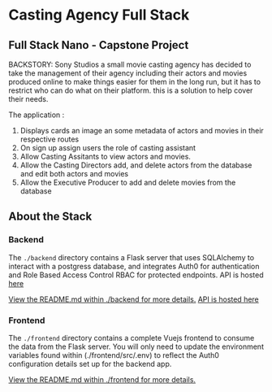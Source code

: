 # Casting Agency Full Stack

## Full Stack Nano -  Capstone Project



BACKSTORY: Sony Studios a small movie casting agency has decided to take the management of their agency including their actors and movies produced online to make things easier for them in the long run, but it has to restrict who can do what on their platform. this is a solution to help cover their needs.

The application :

1) Displays cards an image an some metadata of actors and movies in their respective routes 
2) On sign up assign users the role of casting assistant
2) Allow Casting Assitants to view actors and movies.
3) Allow the Casting Directors add, and delete actors from the database and edit both actors and movies
4) Allow the Executive Producer to add and delete movies from the database


## About the Stack


### Backend

The `./backend` directory contains a Flask server that uses SQLAlchemy to interact with a postgress database, and integrates Auth0 for authentication and Role Based Access Control RBAC for protected endpoints. API is hosted [here](https://sony-casting-agency.herokuapp.com/)

[View the README.md within ./backend for more details.](./backend/README.md)
[API is hosted here](https://sony-casting-agency.herokuapp.com/)

### Frontend

The `./frontend` directory contains a complete Vuejs frontend to consume the data from the Flask server. You will only need to update the environment variables found within (./frontend/src/.env) to reflect the Auth0 configuration details set up for the backend app. 

[View the README.md within ./frontend for more details.](./frontend/README.md)
